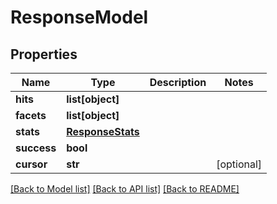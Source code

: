 # ResponseModel

## Properties
Name | Type | Description | Notes
------------ | ------------- | ------------- | -------------
**hits** | **list[object]** |  | 
**facets** | **list[object]** |  | 
**stats** | [**ResponseStats**](ResponseStats.md) |  | 
**success** | **bool** |  | 
**cursor** | **str** |  | [optional] 

[[Back to Model list]](../README.md#documentation-for-models) [[Back to API list]](../README.md#documentation-for-api-endpoints) [[Back to README]](../README.md)


